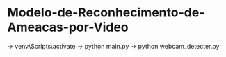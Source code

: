 # Modelo-de-Reconhecimento-de-Ameacas-por-Video

-> venv\Scripts\activate
-> python main.py
-> python webcam_detecter.py